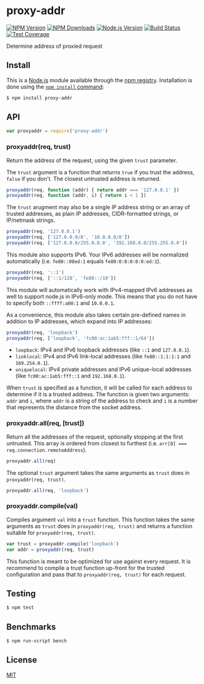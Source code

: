 # proxy-addr

[![NPM Version][npm-version-image]][npm-url]
[![NPM Downloads][npm-downloads-image]][npm-url]
[![Node.js Version][node-image]][node-url]
[![Build Status][ci-image]][ci-url]
[![Test Coverage][coveralls-image]][coveralls-url]

Determine address of proxied request

## Install

This is a [Node.js](https://nodejs.org/en/) module available through the
[npm registry](https://www.npmjs.com/). Installation is done using the
[`npm install` command](https://docs.npmjs.com/getting-started/installing-npm-packages-locally):

```sh
$ npm install proxy-addr
```

## API

```js
var proxyaddr = require('proxy-addr')
```

### proxyaddr(req, trust)

Return the address of the request, using the given `trust` parameter.

The `trust` argument is a function that returns `true` if you trust the address, `false` if you don't. The closest
untrusted address is returned.

```js
proxyaddr(req, function (addr) { return addr === '127.0.0.1' })
proxyaddr(req, function (addr, i) { return i < 1 })
```

The `trust` arugment may also be a single IP address string or an array of trusted addresses, as plain IP addresses,
CIDR-formatted strings, or IP/netmask strings.

```js
proxyaddr(req, '127.0.0.1')
proxyaddr(req, ['127.0.0.0/8', '10.0.0.0/8'])
proxyaddr(req, ['127.0.0.0/255.0.0.0', '192.168.0.0/255.255.0.0'])
```

This module also supports IPv6. Your IPv6 addresses will be normalized automatically (i.e. `fe80::00ed:1`
equals `fe80:0:0:0:0:0:ed:1`).

```js
proxyaddr(req, '::1')
proxyaddr(req, ['::1/128', 'fe80::/10'])
```

This module will automatically work with IPv4-mapped IPv6 addresses as well to support node.js in IPv6-only mode. This
means that you do not have to specify both `::ffff:a00:1` and `10.0.0.1`.

As a convenience, this module also takes certain pre-defined names in addition to IP addresses, which expand into IP
addresses:

```js
proxyaddr(req, 'loopback')
proxyaddr(req, ['loopback', 'fc00:ac:1ab5:fff::1/64'])
```

* `loopback`: IPv4 and IPv6 loopback addresses (like `::1` and
  `127.0.0.1`).
* `linklocal`: IPv4 and IPv6 link-local addresses (like
  `fe80::1:1:1:1` and `169.254.0.1`).
* `uniquelocal`: IPv4 private addresses and IPv6 unique-local addresses (like `fc00:ac:1ab5:fff::1` and `192.168.0.1`).

When `trust` is specified as a function, it will be called for each address to determine if it is a trusted address. The
function is given two arguments: `addr` and `i`, where `addr` is a string of the address to check and `i` is a number
that represents the distance from the socket address.

### proxyaddr.all(req, [trust])

Return all the addresses of the request, optionally stopping at the first untrusted. This array is ordered from closest
to furthest
(i.e. `arr[0] === req.connection.remoteAddress`).

```js
proxyaddr.all(req)
```

The optional `trust` argument takes the same arguments as `trust`
does in `proxyaddr(req, trust)`.

```js
proxyaddr.all(req, 'loopback')
```

### proxyaddr.compile(val)

Compiles argument `val` into a `trust` function. This function takes the same arguments as `trust` does
in `proxyaddr(req, trust)` and returns a function suitable for `proxyaddr(req, trust)`.

```js
var trust = proxyaddr.compile('loopback')
var addr = proxyaddr(req, trust)
```

This function is meant to be optimized for use against every request. It is recommend to compile a trust function
up-front for the trusted configuration and pass that to `proxyaddr(req, trust)` for each request.

## Testing

```sh
$ npm test
```

## Benchmarks

```sh
$ npm run-script bench
```

## License

[MIT](LICENSE)

[ci-image]: https://badgen.net/github/checks/jshttp/proxy-addr/master?label=ci

[ci-url]: https://github.com/jshttp/proxy-addr/actions?query=workflow%3Aci

[coveralls-image]: https://badgen.net/coveralls/c/github/jshttp/proxy-addr/master

[coveralls-url]: https://coveralls.io/r/jshttp/proxy-addr?branch=master

[node-image]: https://badgen.net/npm/node/proxy-addr

[node-url]: https://nodejs.org/en/download

[npm-downloads-image]: https://badgen.net/npm/dm/proxy-addr

[npm-url]: https://npmjs.org/package/proxy-addr

[npm-version-image]: https://badgen.net/npm/v/proxy-addr
